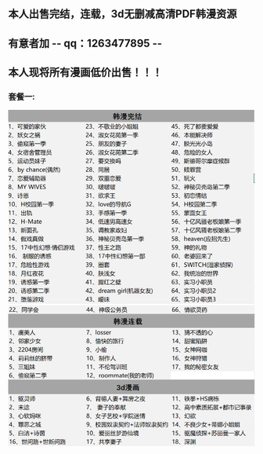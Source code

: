 ## 本人出售完结，连载，3d无删减高清PDF韩漫资源 ##
## 有意者加 -- qq：**1263477895** -- ##
## 本人现将所有漫画低价出售！！！ ##
### 套餐一: ###
![套餐1](imgs/ml1.jpg)
![套餐1](imgs/ml2.jpg)
